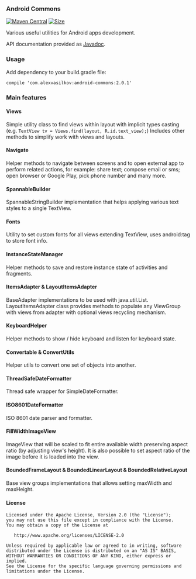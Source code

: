 ### Android Commons ###

[![Maven Central][mvn-img]][mvn-url]
[![Size][size-img]][size-url]

Various useful utilities for Android apps development.

API documentation provided as [Javadoc][javadoc-url].

### Usage ###

Add dependency to your build.gradle file:

    compile 'com.alexvasilkov:android-commons:2.0.1'

### Main features ###

#### Views ####
Simple utility class to find views within layout with implicit types casting
(e.g. `TextView tv = Views.find(layout, R.id.text_view);`)
Includes other methods to simplify work with views and layouts.

#### Navigate ####
Helper methods to navigate between screens and to open external app to perform related actions,
for example: share text; compose email or sms; open browser or Google Play, pick phone number
and many more.

#### SpannableBuilder ####
SpannableStringBuilder implementation that helps applying various text styles to a single TextView.

#### Fonts ####
Utility to set custom fonts for all views extending TextView, uses android:tag to store font info.

#### InstanceStateManager ####
Helper methods to save and restore instance state of activities and fragments.

#### ItemsAdapter & LayoutItemsAdapter ####
BaseAdapter implementations to be used with java.util.List.
LayoutItemsAdapter class provides methods to populate any ViewGroup with views from adapter
with optional views recycling mechanism.

#### KeyboardHelper ####
Helper methods to show / hide keyboard and listen for keyboard state.

#### Convertable & ConvertUtils ####
Helper utils to convert one set of objects into another.

#### ThreadSafeDateFormatter ####
Thread safe wrapper for SimpleDateFormatter.

#### ISO8601DateFormatter ####
ISO 8601 date parser and formatter.

#### FillWidthImageView ####
ImageView that will be scaled to fit entire available width preserving aspect ratio (by adjusting view's height). It is also possible to set aspect ratio of the image before it is loaded into the view.

#### BoundedFrameLayout & BoundedLinearLayout & BoundedRelativeLayout ####
Base view groups implementations that allows setting maxWidth and maxHeight.


#### License ####

    Licensed under the Apache License, Version 2.0 (the "License");
    you may not use this file except in compliance with the License.
    You may obtain a copy of the License at

       http://www.apache.org/licenses/LICENSE-2.0

    Unless required by applicable law or agreed to in writing, software
    distributed under the License is distributed on an "AS IS" BASIS,
    WITHOUT WARRANTIES OR CONDITIONS OF ANY KIND, either express or implied.
    See the License for the specific language governing permissions and
    limitations under the License.

[mvn-url]: https://maven-badges.herokuapp.com/maven-central/com.alexvasilkov/android-commons
[mvn-img]: https://img.shields.io/maven-central/v/com.alexvasilkov/android-commons.svg?style=flat-square

[size-url]: http://www.methodscount.com/?lib=com.alexvasilkov%3Aandroid-commons%3A2.0.1
[size-img]: https://img.shields.io/badge/Methods%20and%20size-764%20%7C%2078%20KB-e91e63.svg?style=flat-square

[javadoc-url]: http://javadoc.io/doc/com.alexvasilkov/android-commons
